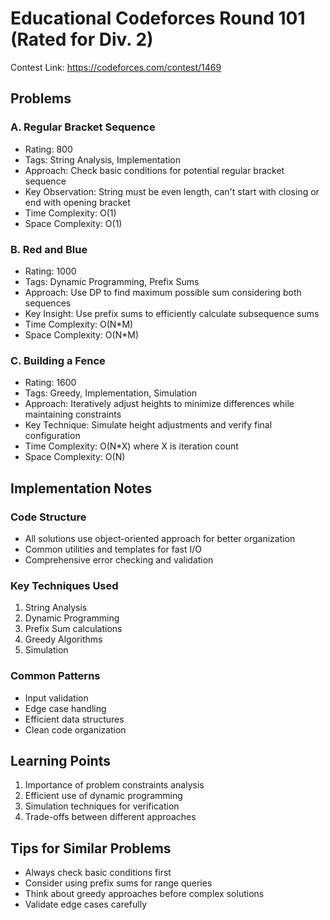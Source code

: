 # Educational Codeforces Round 101 (Rated for Div. 2)

Contest Link: https://codeforces.com/contest/1469

## Problems

### A. Regular Bracket Sequence
- Rating: 800
- Tags: String Analysis, Implementation
- Approach: Check basic conditions for potential regular bracket sequence
- Key Observation: String must be even length, can't start with closing or end with opening bracket
- Time Complexity: O(1)
- Space Complexity: O(1)

### B. Red and Blue
- Rating: 1000
- Tags: Dynamic Programming, Prefix Sums
- Approach: Use DP to find maximum possible sum considering both sequences
- Key Insight: Use prefix sums to efficiently calculate subsequence sums
- Time Complexity: O(N*M)
- Space Complexity: O(N*M)

### C. Building a Fence
- Rating: 1600
- Tags: Greedy, Implementation, Simulation
- Approach: Iteratively adjust heights to minimize differences while maintaining constraints
- Key Technique: Simulate height adjustments and verify final configuration
- Time Complexity: O(N*X) where X is iteration count
- Space Complexity: O(N)

## Implementation Notes

### Code Structure
- All solutions use object-oriented approach for better organization
- Common utilities and templates for fast I/O
- Comprehensive error checking and validation

### Key Techniques Used
1. String Analysis
2. Dynamic Programming
3. Prefix Sum calculations
4. Greedy Algorithms
5. Simulation

### Common Patterns
- Input validation
- Edge case handling
- Efficient data structures
- Clean code organization

## Learning Points
1. Importance of problem constraints analysis
2. Efficient use of dynamic programming
3. Simulation techniques for verification
4. Trade-offs between different approaches

## Tips for Similar Problems
- Always check basic conditions first
- Consider using prefix sums for range queries
- Think about greedy approaches before complex solutions
- Validate edge cases carefully
